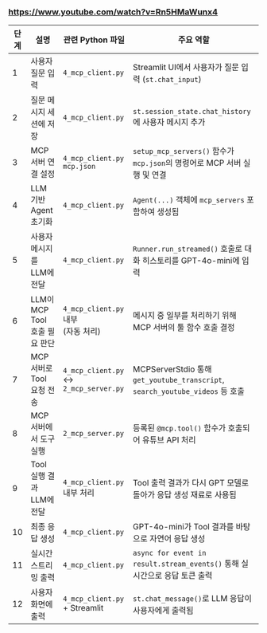
### https://www.youtube.com/watch?v=Rn5HMaWunx4 

| 단계 | 설명 | 관련 Python 파일 | 주요 역할 |
|------|------|------------------|------------|
| 1 | 사용자 질문 입력 | `4_mcp_client.py` | Streamlit UI에서 사용자가 질문 입력 (`st.chat_input`) |
| 2 | 질문 메시지 세션에 저장 | `4_mcp_client.py` | `st.session_state.chat_history`에 사용자 메시지 추가 |
| 3 | MCP 서버 연결 설정 | `4_mcp_client.py`<br>`mcp.json` | `setup_mcp_servers()` 함수가 `mcp.json`의 명령어로 MCP 서버 실행 및 연결 |
| 4 | LLM 기반 Agent 초기화 | `4_mcp_client.py` | `Agent(...)` 객체에 `mcp_servers` 포함하여 생성됨 |
| 5 | 사용자 메시지를 LLM에 전달 | `4_mcp_client.py` | `Runner.run_streamed()` 호출로 대화 히스토리를 GPT-4o-mini에 입력 |
| 6 | LLM이 MCP Tool 호출 필요 판단 | `4_mcp_client.py` 내부<br>(자동 처리) | 메시지 중 일부를 처리하기 위해 MCP 서버의 툴 함수 호출 결정 |
| 7 | MCP 서버로 Tool 요청 전송 | `4_mcp_client.py`<br>↔ `2_mcp_server.py` | MCPServerStdio 통해 `get_youtube_transcript`, `search_youtube_videos` 등 호출 |
| 8 | MCP 서버에서 도구 실행 | `2_mcp_server.py` | 등록된 `@mcp.tool()` 함수가 호출되어 유튜브 API 처리 |
| 9 | Tool 실행 결과 LLM에 전달 | `4_mcp_client.py` 내부 처리 | Tool 출력 결과가 다시 GPT 모델로 돌아가 응답 생성 재료로 사용됨 |
| 10 | 최종 응답 생성 | `4_mcp_client.py` | GPT-4o-mini가 Tool 결과를 바탕으로 자연어 응답 생성 |
| 11 | 실시간 스트리밍 출력 | `4_mcp_client.py` | `async for event in result.stream_events()` 통해 실시간으로 응답 토큰 출력 |
| 12 | 사용자 화면에 출력 | `4_mcp_client.py` + Streamlit | `st.chat_message()`로 LLM 응답이 사용자에게 출력됨 |
